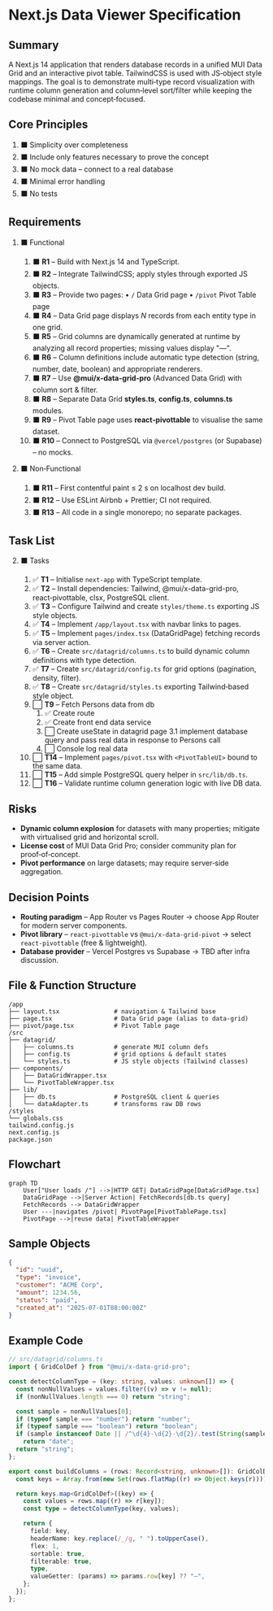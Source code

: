 <!-- filename: 001-createNextJsDataViewer-003.md -->

# Next.js Data Viewer Specification

## Summary

A Next.js 14 application that renders database records in a unified MUI Data Grid and an interactive pivot table. TailwindCSS is used with JS‑object style mappings. The goal is to demonstrate multi‑type record visualization with runtime column generation and column‑level sort/filter while keeping the codebase minimal and concept‑focused.

## Core Principles

1. ⬛ Simplicity over completeness
2. ⬛ Include only features necessary to prove the concept
3. ⬛ No mock data – connect to a real database
4. ⬛ Minimal error handling
5. ⬛ No tests

## Requirements

1. ⬛ Functional

   1. ⬛ **R1** – Build with Next.js 14 and TypeScript.
   2. ⬛ **R2** – Integrate TailwindCSS; apply styles through exported JS objects.
   3. ⬛ **R3** – Provide two pages:
      • `/` Data Grid page
      • `/pivot` Pivot Table page
   4. ⬛ **R4** – Data Grid page displays _N_ records from each entity type in one grid.
   5. ⬛ **R5** – Grid columns are dynamically generated at runtime by analyzing all record properties; missing values display "—".
   6. ⬛ **R6** – Column definitions include automatic type detection (string, number, date, boolean) and appropriate renderers.
   7. ⬛ **R7** – Use **@mui/x-data-grid-pro** (Advanced Data Grid) with column sort & filter.
   8. ⬛ **R8** – Separate Data Grid **styles.ts**, **config.ts**, **columns.ts** modules.
   9. ⬛ **R9** – Pivot Table page uses **react‑pivottable** to visualise the same dataset.
   10. ⬛ **R10** – Connect to PostgreSQL via `@vercel/postgres` (or Supabase) – no mocks.

2. ⬛ Non‑Functional

   1. ⬛ **R11** – First contentful paint ≤ 2 s on localhost dev build.
   2. ⬛ **R12** – Use ESLint Airbnb + Prettier; CI not required.
   3. ⬛ **R13** – All code in a single monorepo; no separate packages.

## Task List

2. ⬛ Tasks

   1. ✅ **T1** – Initialise `next-app` with TypeScript template.
   2. ✅ **T2** – Install dependencies: Tailwind, @mui/x-data-grid-pro, react‑pivottable, clsx, PostgreSQL client.
   3. ✅ **T3** – Configure Tailwind and create `styles/theme.ts` exporting JS style objects.
   4. ✅ **T4** – Implement `/app/layout.tsx` with navbar links to pages.
   5. ✅ **T5** – Implement `pages/index.tsx` (DataGridPage) fetching records via server action.
   6. ✅ **T6** – Create `src/datagrid/columns.ts` to build dynamic column definitions with type detection.
   7. ✅ **T7** – Create `src/datagrid/config.ts` for grid options (pagination, density, filter).
   8. ✅ **T8** – Create `src/datagrid/styles.ts` exporting Tailwind‑based style object.
   9. ⬜ **T9** – Fetch Persons data from db
      1. ✅ Create route
      2. ✅ Create front end data service
      3. ⬜ Create useState in datagrid page
         3.1 implement database query and pass real data in response to Persons call
      4. ⬜ Console log real data
   10. ⬜ **T14** – Implement `pages/pivot.tsx` with `<PivotTableUI>` bound to the same data.
   11. ⬜ **T15** – Add simple PostgreSQL query helper in `src/lib/db.ts`.
   12. ⬜ **T16** – Validate runtime column generation logic with live DB data.

## Risks

- **Dynamic column explosion** for datasets with many properties; mitigate with virtualised grid and horizontal scroll.
- **License cost** of MUI Data Grid Pro; consider community plan for proof‑of‑concept.
- **Pivot performance** on large datasets; may require server‑side aggregation.

## Decision Points

- **Routing paradigm** – App Router vs Pages Router → choose App Router for modern server components.
- **Pivot library** – `react‑pivottable` vs `@mui/x-data-grid-pivot` → select `react‑pivottable` (free & lightweight).
- **Database provider** – Vercel Postgres vs Supabase → TBD after infra discussion.

## File & Function Structure

```
/app
├── layout.tsx               # navigation & Tailwind base
├── page.tsx                 # Data Grid page (alias to data‑grid)
├── pivot/page.tsx           # Pivot Table page
/src
├── datagrid/
│   ├── columns.ts           # generate MUI column defs
│   ├── config.ts            # grid options & default states
│   └── styles.ts            # JS style objects (Tailwind classes)
├── components/
│   ├── DataGridWrapper.tsx
│   └── PivotTableWrapper.tsx
├── lib/
│   ├── db.ts                # PostgreSQL client & queries
│   └── dataAdapter.ts       # transforms raw DB rows
/styles
└── globals.css
tailwind.config.js
next.config.js
package.json
```

## Flowchart

```mermaid
graph TD
    User["User loads /"] -->|HTTP GET| DataGridPage[DataGridPage.tsx]
    DataGridPage -->|Server Action| FetchRecords[db.ts query]
    FetchRecords --> DataGridWrapper
    User ---|navigates /pivot| PivotPage[PivotTablePage.tsx]
    PivotPage -->|reuse data| PivotTableWrapper
```

## Sample Objects

```json
{
  "id": "uuid",
  "type": "invoice",
  "customer": "ACME Corp",
  "amount": 1234.56,
  "status": "paid",
  "created_at": "2025-07-01T08:00:00Z"
}
```

## Example Code

```typescript
// src/datagrid/columns.ts
import { GridColDef } from "@mui/x-data-grid-pro";

const detectColumnType = (key: string, values: unknown[]) => {
  const nonNullValues = values.filter((v) => v != null);
  if (nonNullValues.length === 0) return "string";

  const sample = nonNullValues[0];
  if (typeof sample === "number") return "number";
  if (typeof sample === "boolean") return "boolean";
  if (sample instanceof Date || /^\d{4}-\d{2}-\d{2}/.test(String(sample)))
    return "date";
  return "string";
};

export const buildColumns = (rows: Record<string, unknown>[]): GridColDef[] => {
  const keys = Array.from(new Set(rows.flatMap((r) => Object.keys(r))));

  return keys.map<GridColDef>((key) => {
    const values = rows.map((r) => r[key]);
    const type = detectColumnType(key, values);

    return {
      field: key,
      headerName: key.replace(/_/g, " ").toUpperCase(),
      flex: 1,
      sortable: true,
      filterable: true,
      type,
      valueGetter: (params) => params.row[key] ?? "—",
    };
  });
};
```

